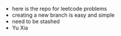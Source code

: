 + here is the repo for leetcode problems
+ creating a new branch is easy and simple
+ need to be stashed
+ Yu Xia
